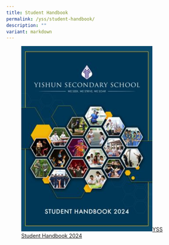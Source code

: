 ```yaml
---
title: Student Handbook
permalink: /yss/student-handbook/
description: ""
variant: markdown
---
```

<figure><a href="/files/YSS/Student_Handbook_for_2024_v3_3.pdf">
<img src="/images/YSS/SchoolHandbook24.jpg" style="width:350px;">YSS Student Handbook 2024</a></figure>

